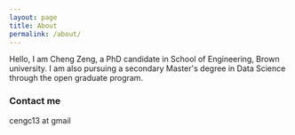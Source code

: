 ```yaml
---
layout: page
title: About
permalink: /about/
---
```


Hello, I am Cheng Zeng, a PhD candidate in School of Engineering, Brown university. I am also pursuing a secondary Master's degree in Data Science through the open graduate program.

### Contact me

cengc13 at gmail